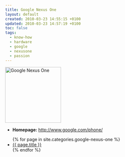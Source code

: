 ```yaml
---
title: Google Nexus One
layout: default
created: 2010-03-23 14:55:15 +0100
updated: 2010-03-23 14:57:19 +0100
toc: false
tags:
  - know-how
  - hardware
  - google
  - nexusone
  - passion
---
```

<img src="{{ site.url }}/assets/nexus_one.png" alt="Google Nexus One" height="180" />

  * **Homepage:** <http://www.google.com/phone/>

<ul>
{% for page in site.categories.google-nexus-one %}
  <li><a href="{{ page.url }}">{{ page.title }}</a></li>
{% endfor %}
</ul>
